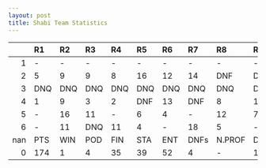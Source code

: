 ```yaml
---
layout: post 
title: Shabi Team Statistics
--- 
```


|     | R1   | R2   | R3   | R4   | R5   | R6   | R7   | R8     | R9   | R10   | R11   | R12   | Points   | Pos   |
|----:|:-----|:-----|:-----|:-----|:-----|:-----|:-----|:-------|:-----|:------|:------|:------|:---------|:------|
|   1 | -    | -    | -    | -    | -    | -    | -    | -      | -    | -     | -     | -     | 25.0     | 11.0  |
|   2 | 5    | 9    | 9    | 8    | 16   | 12   | 14   | DNF    | DNF  | 17    | 9     | 12    | 0.0      | 16.0  |
|   3 | DNQ  | DNQ  | DNQ  | DNQ  | DNQ  | DNQ  | DNQ  | DNQ    | DNQ  | DNQ   | DNQ   | -     | 72.0     | 6.0   |
|   4 | 1    | 9    | 3    | 2    | DNF  | 13   | DNF  | 8      | 13   | DNQ   | 15    | -     | 53.0     | 8.0   |
|   5 | -    | 16   | 11   | -    | 6    | 4    | -    | 12     | 7    | 6     | 2     | 6     | 24.0     | 10.0  |
|   6 | -    | 11   | DNQ  | 11   | 4    | -    | 18   | 5      | -    | 6     | 13    | 13    | nan      | Shabi |
| nan | PTS  | WIN  | POD  | FIN  | STA  | ENT  | DNFs | N.PROF | DNQ  | %FIN  | PPR   | BST   | CHA      | RNK   |
|   0 | 174  | 1    | 4    | 35   | 39   | 52   | 4    | -      | 13   | 89.7  | 3.35  | 1     | 0        | 10    |